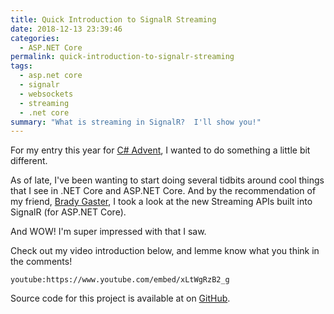 ```yaml
---
title: Quick Introduction to SignalR Streaming
date: 2018-12-13 23:39:46
categories:
  - ASP.NET Core
permalink: quick-introduction-to-signalr-streaming
tags:
  - asp.net core
  - signalr
  - websockets
  - streaming
  - .net core
summary: "What is streaming in SignalR?  I'll show you!"
---
```

For my entry this year for [C# Advent](https://crosscuttingconcerns.com/The-Second-Annual-C-Advent), I wanted to do something a little bit different.

As of late, I've been wanting to start doing several tidbits around cool things that I see in .NET Core and ASP.NET Core.  And by the recommendation of my friend, [Brady Gaster](https://twitter.com/bradygaster), I took a look at the new Streaming APIs built into SignalR (for ASP.NET Core).  

And WOW!  I'm super impressed with that I saw.  

Check out my video introduction below, and lemme know what you think in the comments!

`youtube:https://www.youtube.com/embed/xLtWgRzB2_g`

Source code for this project is available at on [GitHub](https://github.com/swiftkickin/signalr-streaming-v1).
